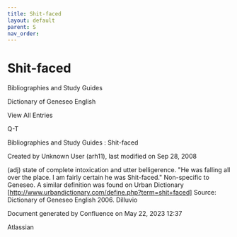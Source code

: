 ```yaml
---
title: Shit-faced
layout: default
parent: S
nav_order:
---
```


# Shit-faced

Bibliographies and Study Guides

Dictionary of Geneseo English

View All Entries

Q-T

Bibliographies and Study Guides : Shit-faced

Created by  Unknown User (arh11), last modified on Sep 28, 2008

(adj) state of complete intoxication and utter belligerence. &quot;He was falling all over the place. I am fairly certain he was Shit-faced.&quot; Non-specific to Geneseo. A similar definition was found on Urban Dictionary [http://www.urbandictionary.com/define.php?term=shit+faced] Source: Dictionary of Geneseo English 2006. Dilluvio

Document generated by Confluence on May 22, 2023 12:37

Atlassian
